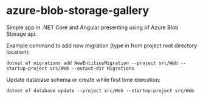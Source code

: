# azure-blob-storage-gallery
Simple app in .NET Core and Angular presenting using of Azure Blob Storage api.

Example command to add new migration (type in from project root directory location):
```
dotnet ef migrations add NewEntitiesMigration --project src/Web --startup-project src/Web --output-dir Migrations
```

Update database schema or create while first time execution:
```
dotnet ef database update --project src/Web --startup-project src/Web
```